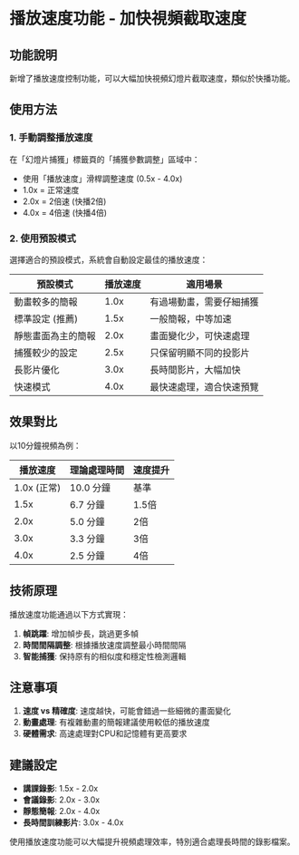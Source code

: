 # 播放速度功能 - 加快視頻截取速度

## 功能說明

新增了播放速度控制功能，可以大幅加快視頻幻燈片截取速度，類似於快播功能。

## 使用方法

### 1. 手動調整播放速度

在「幻燈片捕獲」標籤頁的「捕獲參數調整」區域中：
- 使用「播放速度」滑桿調整速度 (0.5x - 4.0x)
- 1.0x = 正常速度
- 2.0x = 2倍速 (快播2倍)
- 4.0x = 4倍速 (快播4倍)

### 2. 使用預設模式

選擇適合的預設模式，系統會自動設定最佳的播放速度：

| 預設模式 | 播放速度 | 適用場景 |
|---------|---------|---------|
| 動畫較多的簡報 | 1.0x | 有過場動畫，需要仔細捕獲 |
| 標準設定 (推薦) | 1.5x | 一般簡報，中等加速 |
| 靜態畫面為主的簡報 | 2.0x | 畫面變化少，可快速處理 |
| 捕獲較少的設定 | 2.5x | 只保留明顯不同的投影片 |
| 長影片優化 | 3.0x | 長時間影片，大幅加快 |
| 快速模式 | 4.0x | 最快速處理，適合快速預覽 |

## 效果對比

以10分鐘視頻為例：

| 播放速度 | 理論處理時間 | 速度提升 |
|---------|-------------|---------|
| 1.0x (正常) | 10.0 分鐘 | 基準 |
| 1.5x | 6.7 分鐘 | 1.5倍 |
| 2.0x | 5.0 分鐘 | 2倍 |
| 3.0x | 3.3 分鐘 | 3倍 |
| 4.0x | 2.5 分鐘 | 4倍 |

## 技術原理

播放速度功能通過以下方式實現：

1. **幀跳躍**: 增加幀步長，跳過更多幀
2. **時間間隔調整**: 根據播放速度調整最小時間間隔
3. **智能捕獲**: 保持原有的相似度和穩定性檢測邏輯

## 注意事項

1. **速度 vs 精確度**: 速度越快，可能會錯過一些細微的畫面變化
2. **動畫處理**: 有複雜動畫的簡報建議使用較低的播放速度
3. **硬體需求**: 高速處理對CPU和記憶體有更高要求

## 建議設定

- **講課錄影**: 1.5x - 2.0x
- **會議錄影**: 2.0x - 3.0x  
- **靜態簡報**: 2.0x - 4.0x
- **長時間訓練影片**: 3.0x - 4.0x

使用播放速度功能可以大幅提升視頻處理效率，特別適合處理長時間的錄影檔案。